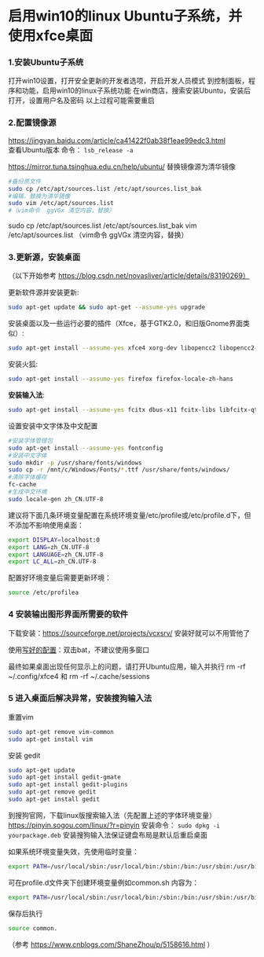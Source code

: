 # 启用win10的linux Ubuntu子系统，并使用xfce桌面

### 1.安装Ubuntu子系统
打开win10设置，打开安全更新的开发者选项，开启开发人员模式
到控制面板，程序和功能，启用win10的linux子系统功能
在win商店，搜索安装Ubuntu，安装后打开，设置用户名及密码
以上过程可能需要重启

### 2.配置镜像源
https://jingyan.baidu.com/article/ca41422f0ab38f1eae99edc3.html  
查看Ubuntu版本  命令： ```lsb_release -a```

https://mirror.tuna.tsinghua.edu.cn/help/ubuntu/ 替换镜像源为清华镜像
```bash
#备份原文件
sudo cp /etc/apt/sources.list /etc/apt/sources.list_bak
#编辑，替换为清华镜像
sudo vim /etc/apt/sources.list
#（vim命令  ggVGx 清空内容，替换）
```

sudo  cp /etc/apt/sources.list /etc/apt/sources.list_bak
vim /etc/apt/sources.list
（vim命令  ggVGx 清空内容，替换）

### 3.更新源，安装桌面
（以下开始参考 https://blog.csdn.net/novasliver/article/details/83190269）

更新软件源并安装更新:
```bash
sudo apt-get update && sudo apt-get --assume-yes upgrade
```

安装桌面以及一些运行必要的插件（Xfce，基于GTK2.0，和旧版Gnome界面类似）:
```bash
sudo apt-get install --assume-yes xfce4 xorg-dev libopencc2 libopencc2-data libqt4-opengl libqtwebkit4 unzip zip
```
安装火狐:
 ```bash
 sudo apt-get install --assume-yes firefox firefox-locale-zh-hans
```
**安装输入法**:
```bash
sudo apt-get install --assume-yes fcitx dbus-x11 fcitx-libs libfcitx-qt0
```

设置安装中文字体及中文配置
```bash
#安装字体管理包
sudo apt-get install --assume-yes fontconfig
#安装中文字体
sudo mkdir -p /usr/share/fonts/windows
sudo cp -r /mnt/c/Windows/Fonts/*.ttf /usr/share/fonts/windows/
#清除字体缓存
fc-cache
#生成中文环境
sudo locale-gen zh_CN.UTF-8
```

建议将下面几条环境变量配置在系统环境变量/etc/profile或/etc/profile.d下，但不添加不影响使用桌面：
```bash
export DISPLAY=localhost:0
export LANG=zh_CN.UTF-8
export LANGUAGE=zh_CN.UTF-8
export LC_ALL=zh_CN.UTF-8
```
配置好环境变量后需要更新环境：
```bash
source /etc/profilea
```

### 4 安装输出图形界面所需要的软件
下载安装：https://sourceforge.net/projects/vcxsrv/    安装好就可以不用管他了
  
使用[写好的配置](./attachment/WSL_1ed2aa10-2829-43b2-b0b5-e031d18b7fea-5f7ab706a7a24b8ab7457795a69dfc9a.zip)：双击bat，不建议使用多窗口

最终如果桌面出现任何显示上的问题，请打开Ubuntu应用，输入并执行 rm -rf ~/.config/xfce4 和 rm -rf ~/.cache/sessions  

### 5 进入桌面后解决异常，安装搜狗输入法
重置vim
```bash
sudo apt-get remove vim-common
sudo apt-get install vim
```

安装 gedit
```bash
sudo apt-get update
sudo apt-get install gedit-gmate                 
sudo apt-get install gedit-plugins               
sudo apt-get remove gedit
sudo apt-get install gedit
```

到搜狗官网，下载linux版搜索输入法（先配置上述的字体环境变量）
https://pinyin.sogou.com/linux/?r=pinyin
安装命令： ```sudo dpkg -i yourpackage.deb```
安装搜狗输入法保证键盘布局是默认后重启桌面

如果系统环境变量失效，先使用临时变量：   
```bash
export PATH=/usr/local/sbin:/usr/local/bin:/sbin:/bin:/usr/sbin:/usr/bin:/root/bin
```

可在profile.d文件夹下创建环境变量例如common.sh
内容为：
```bash
export PATH=/usr/local/sbin:/usr/local/bin:/sbin:/bin:/usr/sbin:/usr/bin:/root/bin
```
保存后执行
```bash
source common.
```
（参考 https://www.cnblogs.com/ShaneZhou/p/5158616.html ）

